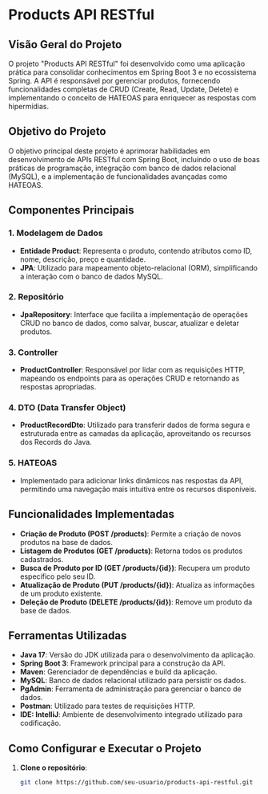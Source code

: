 # **Products API RESTful**

## **Visão Geral do Projeto**

O projeto "Products API RESTful" foi desenvolvido como uma aplicação prática para consolidar conhecimentos em Spring Boot 3 e no ecossistema Spring. A API é responsável por gerenciar produtos, fornecendo funcionalidades completas de CRUD (Create, Read, Update, Delete) e implementando o conceito de HATEOAS para enriquecer as respostas com hipermídias.

## **Objetivo do Projeto**

O objetivo principal deste projeto é aprimorar habilidades em desenvolvimento de APIs RESTful com Spring Boot, incluindo o uso de boas práticas de programação, integração com banco de dados relacional (MySQL), e a implementação de funcionalidades avançadas como HATEOAS.

## **Componentes Principais**

### **1. Modelagem de Dados**
- **Entidade Product**: Representa o produto, contendo atributos como ID, nome, descrição, preço e quantidade.
- **JPA**: Utilizado para mapeamento objeto-relacional (ORM), simplificando a interação com o banco de dados MySQL.

### **2. Repositório**
- **JpaRepository**: Interface que facilita a implementação de operações CRUD no banco de dados, como salvar, buscar, atualizar e deletar produtos.

### **3. Controller**
- **ProductController**: Responsável por lidar com as requisições HTTP, mapeando os endpoints para as operações CRUD e retornando as respostas apropriadas.

### **4. DTO (Data Transfer Object)**
- **ProductRecordDto**: Utilizado para transferir dados de forma segura e estruturada entre as camadas da aplicação, aproveitando os recursos dos Records do Java.

### **5. HATEOAS**
- Implementado para adicionar links dinâmicos nas respostas da API, permitindo uma navegação mais intuitiva entre os recursos disponíveis.

## **Funcionalidades Implementadas**

- **Criação de Produto (POST /products)**: Permite a criação de novos produtos na base de dados.
- **Listagem de Produtos (GET /products)**: Retorna todos os produtos cadastrados.
- **Busca de Produto por ID (GET /products/{id})**: Recupera um produto específico pelo seu ID.
- **Atualização de Produto (PUT /products/{id})**: Atualiza as informações de um produto existente.
- **Deleção de Produto (DELETE /products/{id})**: Remove um produto da base de dados.

## **Ferramentas Utilizadas**

- **Java 17**: Versão do JDK utilizada para o desenvolvimento da aplicação.
- **Spring Boot 3**: Framework principal para a construção da API.
- **Maven**: Gerenciador de dependências e build da aplicação.
- **MySQL**: Banco de dados relacional utilizado para persistir os dados.
- **PgAdmin**: Ferramenta de administração para gerenciar o banco de dados.
- **Postman**: Utilizado para testes de requisições HTTP.
- **IDE: IntelliJ**: Ambiente de desenvolvimento integrado utilizado para codificação.

## **Como Configurar e Executar o Projeto**

1. **Clone o repositório**:
   ```bash
   git clone https://github.com/seu-usuario/products-api-restful.git
